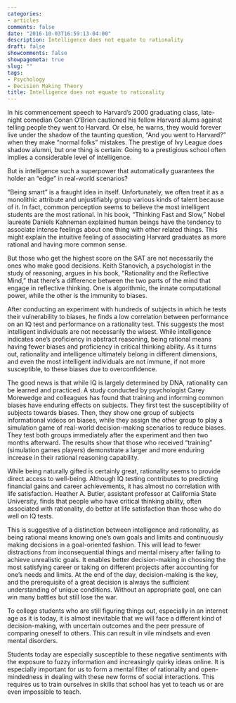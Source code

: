 ```yaml
---
categories:
- articles
comments: false
date: "2016-10-03T16:59:13-04:00"
description: Intelligence does not equate to rationality
draft: false
showcomments: false
showpagemeta: true
slug: ""
tags:
- Psychology
- Decision Making Theory
title: Intelligence does not equate to rationality
---
```


In his commencement speech to Harvard’s 2000 graduating class, late-night comedian Conan O’Brien cautioned his fellow Harvard alums against telling people they went to Harvard. Or else, he warns, they would forever live under the shadow of the taunting question, “And you went to Harvard?” when they make “normal folks” mistakes. The prestige of Ivy League does shadow alumni, but one thing is certain: Going to a prestigious school often implies a considerable level of intelligence.

But is intelligence such a superpower that automatically guarantees the holder an “edge” in real-world scenarios? 

“Being smart” is a fraught idea in itself. Unfortunately, we often treat it as a monolithic attribute and unjustifiably group various kinds of talent because of it. In fact, common perception seems to believe the most intelligent students are the most rational. In his book, “Thinking Fast and Slow,” Nobel laureate Daniels Kahneman explained human beings have the tendency to associate intense feelings about one thing with other related things. This might explain the intuitive feeling of associating Harvard graduates as more rational and having more common sense.

But those who get the highest score on the SAT are not necessarily the ones who make good decisions. Keith Stanovich, a psychologist in the study of reasoning, argues in his book, “Rationality and the Reflective Mind,” that there’s a difference between the two parts of the mind that engage in reflective thinking. One is algorithmic, the innate computational power, while the other is the immunity to biases. 

After conducting an experiment with hundreds of subjects in which he tests their vulnerability to biases, he finds a low correlation between performance on an IQ test and performance on a rationality test. This suggests the most intelligent individuals are not necessarily the wisest. While intelligence indicates one’s proficiency in abstract reasoning, being rational means having fewer biases and proficiency in critical thinking ability. As it turns out, rationality and intelligence ultimately belong in different dimensions, and even the most intelligent individuals are not immune, if not more susceptible, to these biases due to overconfidence.

The good news is that while IQ is largely determined by DNA, rationality can be learned and practiced. A study conducted by psychologist Carey Morewedge and colleagues has found that training and informing common biases have enduring effects on subjects. They first test the susceptibility of subjects towards biases. Then, they show one group of subjects informational videos on biases, while they assign the other group to play a simulation game of real-world decision-making scenarios to reduce biases. They test both groups immediately after the experiment and then two months afterward. The results show that those who received “training” (simulation games players) demonstrate a larger and more enduring increase in their rational reasoning capability.  

While being naturally gifted is certainly great, rationality seems to provide direct access to well-being. Although IQ testing contributes to predicting financial gains and career achievements, it has almost no correlation with life satisfaction. Heather A. Butler, assistant professor at California State University, finds that people who have critical thinking ability, often associated with rationality, do better at life satisfaction than those who do well on IQ tests. 

This is suggestive of a distinction between intelligence and rationality, as being rational means knowing one’s own goals and limits and continuously making decisions in a goal-oriented fashion. This will lead to fewer distractions from inconsequential things and mental misery after failing to achieve unrealistic goals. It enables better decision-making in choosing the most satisfying career or taking on different projects after accounting for one’s needs and limits. At the end of the day, decision-making is the key, and the prerequisite of a great decision is always the sufficient understanding of unique conditions. Without an appropriate goal, one can win many battles but still lose the war. 

To college students who are still figuring things out, especially in an internet age as it is today, it is almost inevitable that we will face a different kind of decision-making, with uncertain outcomes and the peer pressure of comparing oneself to others. This can result in vile mindsets and even mental disorders.

Students today are especially susceptible to these negative sentiments with the exposure to fuzzy information and increasingly quirky ideas online. It is especially important for us to form a mental filter of rationality and open-mindedness in dealing with these new forms of social interactions. This requires us to train ourselves in skills that school has yet to teach us or are even impossible to teach.